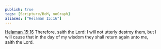 ```yaml
---
publish: true
tags: [Scripture/BoM, noGraph]
aliases: ["Helaman 15:16"]
---
```

[Helaman 15:16](https://churchofjesuschrist.org/study/scriptures/bofm/hel/15?lang=eng&id=p16#p16) Therefore, saith the Lord: I will not utterly destroy them, but I will cause that in the day of my wisdom they shall return again unto me, saith the Lord.
